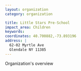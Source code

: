 ```yaml
---
layout: organization
category: organization

title: Little Stars Pre-School
impact_area: Children
keywords: 
coordinates: 40.700882,-73.893196
address: |
  62-02 Myrtle Ave
  Glendale NY 11385
---
```

Organization's overview
